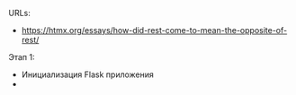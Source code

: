 URLs:
- https://htmx.org/essays/how-did-rest-come-to-mean-the-opposite-of-rest/

Этап 1:
- Инициализация Flask приложения
- 